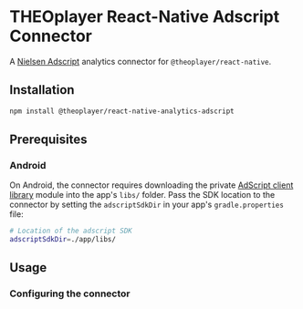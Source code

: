 # THEOplayer React-Native Adscript Connector

A [Nielsen Adscript](https://adscript.admosphere.cz/) analytics connector for `@theoplayer/react-native`.

## Installation

```sh
npm install @theoplayer/react-native-analytics-adscript
```

[//]: # (npm install @theoplayer/react-native-analytics-adscript)

## Prerequisites

### Android

On Android, the connector requires downloading the private
[AdScript client library](https://adscript.admosphere.cz/download/AdScriptApiClient_v1.0.10.aar.gz)
module into the app's `libs/` folder. Pass the SDK location to the connector
by setting the `adscriptSdkDir` in your app's `gradle.properties` file:

```bash
# Location of the adscript SDK
adscriptSdkDir=./app/libs/
```

## Usage

### Configuring the connector

